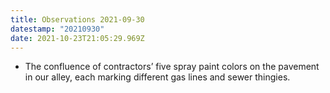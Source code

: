 ```yaml
---
title: Observations 2021-09-30
datestamp: "20210930"
date: 2021-10-23T21:05:29.969Z
---
```

- The confluence of contractors’ five spray paint colors on the pavement in our alley, each marking different gas lines and sewer thingies.